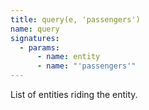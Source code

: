 ```yaml
---
title: query(e, 'passengers')
name: query
signatures:
  - params:
      - name: entity
      - name: "'passengers'"
---
```


List of entities riding the entity.

